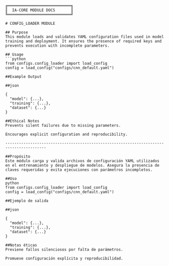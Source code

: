 ```plaintext
╔════════════════════════════╗
║  IA-CORE MODULE DOCS       ║
╚════════════════════════════╝

# CONFIG_LOADER MODULE

## Purpose
This module loads and validates YAML configuration files used in model training and deployment. It ensures the presence of required keys and prevents execution with incomplete parameters.

## Usage
```python
from configs.config_loader import load_config
config = load_config("configs/cnn_default.yaml")

##Example Output

##json

{
  "model": {...},
  "training": {...},
  "dataset": {...}
}

##Ethical Notes
Prevents silent failures due to missing parameters.

Encourages explicit configuration and reproducibility.

----------------------------------------------------------------------------------------

##Propósito
Este módulo carga y valida archivos de configuración YAML utilizados en el entrenamiento y despliegue de modelos. Asegura la presencia de claves requeridas y evita ejecuciones con parámetros incompletos.

##Uso
python
from configs.config_loader import load_config
config = load_config("configs/cnn_default.yaml")

##Ejemplo de salida

##json

{
  "model": {...},
  "training": {...},
  "dataset": {...}
}

##Notas éticas
Previene fallos silenciosos por falta de parámetros.

Promueve configuración explícita y reproducibilidad.
